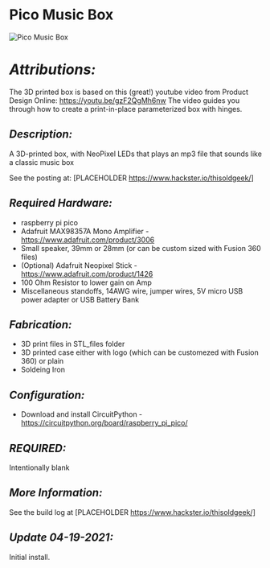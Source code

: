 # **Pico Music Box**
![Pico Music Box](https://user-images.githubusercontent.com/1010795/115306165-44c74b80-a11c-11eb-90bc-46368b7225e3.JPG)
 	 	
# *Attributions:*
The 3D printed box is based on this (great!) youtube video from Product Design Online:
https://youtu.be/gzF2QgMh6nw 
The video guides you through how to create a print-in-place parameterized box with hinges.

## *Description:*
A 3D-printed box, with NeoPixel LEDs that plays an mp3 file
that sounds like a classic music box

See the posting at:
[PLACEHOLDER https://www.hackster.io/thisoldgeek/]

## *Required Hardware:*
* raspberry pi pico
* Adafruit MAX98357A Mono Amplifier - https://www.adafruit.com/product/3006
* Small speaker, 39mm or 28mm (or can be custom sized with Fusion 360 files)
* (Optional) Adafruit Neopixel Stick - https://www.adafruit.com/product/1426
* 100 Ohm Resistor to lower gain on Amp
* Miscellaneous standoffs, 14AWG wire, jumper wires, 5V micro USB power adapter or USB Battery Bank

## *Fabrication:*
* 3D print files in STL_files folder
* 3D printed case either with logo (which can be customezed with Fusion 360) or plain
* Soldeing Iron

## *Configuration:*
* Download and install CircuitPython - https://circuitpython.org/board/raspberry_pi_pico/

## *REQUIRED:*
Intentionally blank

## *More Information:*
See the build log at [PLACEHOLDER https://www.hackster.io/thisoldgeek/]
## *Update 04-19-2021:*
Initial install.

